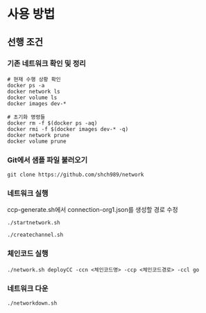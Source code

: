 # 사용 방법
## 선행 조건
### 기존 네트워크 확인 및 정리
```
# 현재 수행 상황 확인
docker ps -a
docker network ls
docker volume ls
docker images dev-*

# 초기화 명령들
docker rm -f $(docker ps -aq)
docker rmi -f $(docker images dev-* -q)
docker network prune
docker volume prune
```

### Git에서 샘플 파일 불러오기
```
git clone https://github.com/shch989/network
```
### 네트워크 실행
ccp-generate.sh에서 connection-org1.json를 생성할 경로 수정

```
./startnetwork.sh
```
```
./createchannel.sh
```

### 체인코드 실행
```
./network.sh deployCC -ccn <체인코드명> -ccp <체인코드경로> -ccl go
```

### 네트워크 다운
```
./networkdown.sh
```